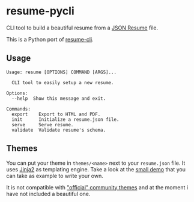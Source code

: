 # resume-pycli

CLI tool to build a beautiful resume from a [JSON Resume](https://jsonresume.org/) file.

This is a Python port of [resume-cli](https://github.com/jsonresume/resume-cli).

## Usage

```
Usage: resume [OPTIONS] COMMAND [ARGS]...

  CLI tool to easily setup a new resume.

Options:
  --help  Show this message and exit.

Commands:
  export    Export to HTML and PDF.
  init      Initialize a resume.json file.
  serve     Serve resume.
  validate  Validate resume's schema.
```

## Themes

You can put your theme in `themes/<name>` next to your `resume.json` file. It uses [Jinja2](https://jinja2docs.readthedocs.io/en/stable/) as templating engine. Take a look at the [small demo](https://git.sr.ht/~nka/resume-pycli/tree/main/item/src/resume_pycli/themes/base/) that you can take as example to write your own.

It is not compatible with ["official" community themes](https://jsonresume.org/themes/) and at the moment i have not included a beautiful one.
